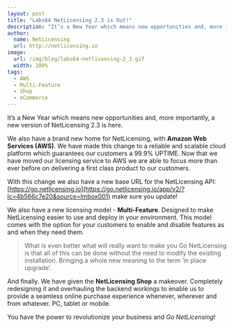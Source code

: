```yaml
---
layout: post
title: "Labs64 NetLicensing 2.3 is Out!"
description: "It’s a New Year which means new opportunities and, more importantly, a new version of NetLicensing 2.3 is here"
author:
  name: NetLicensing
  url: http://netlicensing.io
image:
  url: /img/blog/labs64-netlicensing-2_3.gif
  width: 100%
tags:
  - AWS
  - Multi-Feature
  - Shop
  - eCommerce
---
```


It’s a New Year which means new opportunities and, more importantly, a new version of NetLicensing 2.3 is here.

We also have a brand new home for NetLicensing, with **Amazon Web Services (AWS)**. We have made this change to a reliable and scalable cloud platform which guarantees our customers a 99.9% UPTIME. Now that we have moved our licensing service to AWS we are able to focus more than ever before on delivering a first class product to our customers.

With this change we also have a new base URL for the NetLicensing API: [https://go.netlicensing.io](https://go.netlicensing.io/app/v2/?lc=4b566c7e20&source=lmbox001) make sure you update!

We also have a new licensing model - **Multi-Feature**. Designed to make NetLicensing easier to use and deploy in your environment. This model comes with the option for your customers to enable and disable features as and when they need them.

> What is even better what will really want to make you Go NetLicensing is that all of this can be done without the need to modify the existing installation. Bringing a whole new meaning to the term ‘in place upgrade’.

And finally. We have given the **NetLicensing Shop** a makeover. Completely redesigning it and overhauling the backend workings to enable us to provide a seamless online purchase experience whenever, wherever and from whatever. PC, tablet or mobile.

You have the power to revolutionize your business and *Go NetLicensing*!
